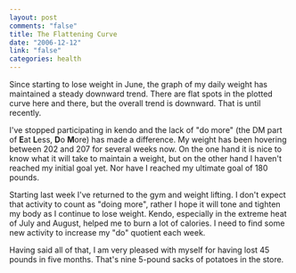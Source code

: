 ```yaml
--- 
layout: post
comments: "false"
title: The Flattening Curve
date: "2006-12-12"
link: "false"
categories: health
---
```

Since starting to lose weight in June, the graph of my daily weight has maintained a steady downward trend. There are flat spots in the plotted curve here and there, but the overall trend is downward. That is until recently.

I've stopped participating in kendo and the lack of "do more" (the DM part of <strong>E</strong>at <strong>L</strong>ess, <strong>D</strong>o <strong>M</strong>ore) has made a difference. My weight has been hovering between 202 and 207 for several weeks now. On the one hand it is nice to know what it will take to maintain a weight, but on the other hand I haven't reached my initial goal yet. Nor have I reached my ultimate goal of 180 pounds.

Starting last week I've returned to the gym and weight lifting. I don't expect that activity to count as "doing more", rather I hope it will tone and tighten my body as I continue to lose weight. Kendo, especially in the extreme heat of July and August, helped me to burn a lot of calories. I need to find some new activity to increase my "do" quotient each week.

Having said all of that, I am very pleased with myself for having lost 45 pounds in five months. That's nine 5-pound sacks of potatoes in the store.
